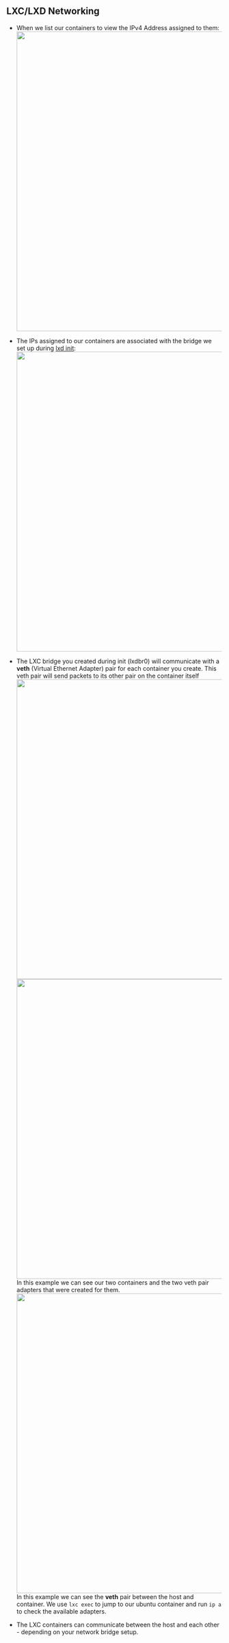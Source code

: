 ## LXC/LXD Networking

* When we list our containers to view the IPv4 Address assigned to them:<br>
<img src="https://i.imgur.com/RE3RGJv.gif" width="700"/><br>

* The IPs assigned to our containers are associated with the bridge we set up during [lxd init](https://github.com/Catchron/catchron-kb/blob/main/LXC%26LXD/LXC%26LXD%20Installation%20and%20Setup%20Commands.md#running-lxd):
<img src="https://i.imgur.com/QVZYYLn.gif" width="700"/><br>

* The LXC bridge you created during init (lxdbr0) will communicate with a **veth** (Virtual Ethernet Adapter) pair for each container you create. This veth pair will send packets to its other pair on the container itself<br>
<img src="https://i.imgur.com/I5uucWJ.gif" width="700"/><br>
<img src="https://i.imgur.com/BaCRPvT.gif" width="700"/><br>
In this example we can see our two containers and the two veth pair adapters that were created for them.<br>
<img src="https://i.imgur.com/WvrXbfc.gif" width="700"/><br>
In this example we can see the **veth** pair between the host and container. We use ``lxc exec`` to jump to our ubuntu container and run ``ip a`` to check the available adapters.<br>

* The LXC containers can communicate between the host and each other - depending on your network bridge setup.
